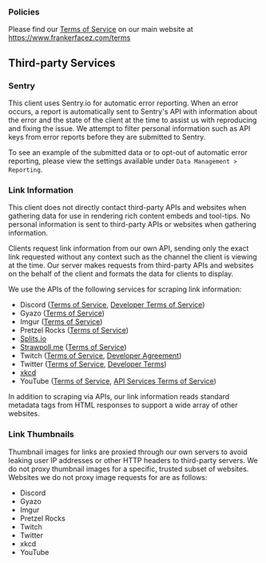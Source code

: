 ### Policies

Please find our [Terms of Service](https://www.frankerfacez.com/terms) on our main
website at https://www.frankerfacez.com/terms

## Third-party Services

### Sentry

This client uses Sentry.io for automatic error reporting. When an error occurs, a report
is automatically sent to Sentry's API with information about the error and the state of
the client at the time to assist us with reproducing and fixing the issue. We attempt to
filter personal information such as API keys from error reports before they are submitted
to Sentry.

To see an example of the submitted data or to opt-out of automatic error reporting, please
view the settings available under `Data Management > Reporting`.

### Link Information

This client does not directly contact third-party APIs and websites when gathering data
for use in rendering rich content embeds and tool-tips. No personal information is sent
to third-party APIs or websites when gathering information.

Clients request link information from our own API, sending only the exact link requested
without any context such as the channel the client is viewing at the time. Our server
makes requests from third-party APIs and websites on the behalf of the client and formats
the data for clients to display.

We use the APIs of the following services for scraping link information:

* Discord ([Terms of Service](https://discord.com/terms), [Developer Terms of Service](https://discord.com/developers/docs/legal))
* Gyazo ([Terms of Service](https://gyazo.com/doc/terms))
* Imgur ([Terms of Service](https://imgur.com/tos))
* Pretzel Rocks ([Terms of Service](https://www.pretzel.rocks/terms))
* [Splits.io](https://splits.io/)
* [Strawpoll.me](https://www.strawpoll.me/) ([Terms of Service](https://www.fandom.com/terms-of-use))
* Twitch ([Terms of Service](https://www.twitch.tv/p/legal/terms-of-service/), [Developer Agreement](https://www.twitch.tv/p/legal/developer-agreement/))
* Twitter ([Terms of Service](https://twitter.com/tos), [Developer Terms](https://developer.twitter.com/developer-terms/agreement))
* [xkcd](https://xkcd.com/)
* YouTube ([Terms of Service](https://www.youtube.com/t/terms), [API Services Terms of Service](https://developers.google.com/youtube/terms/api-services-terms-of-service))

In addition to scraping via APIs, our link information reads standard metadata tags from
HTML responses to support a wide array of other websites.

### Link Thumbnails

Thumbnail images for links are proxied through our own servers to avoid leaking user IP
addresses or other HTTP headers to third-party servers. We do not proxy thumbnail images
for a specific, trusted subset of websites. Websites we do not proxy image requests for
are as follows:

* Discord
* Gyazo
* Imgur
* Pretzel Rocks
* Twitch
* Twitter
* xkcd
* YouTube

